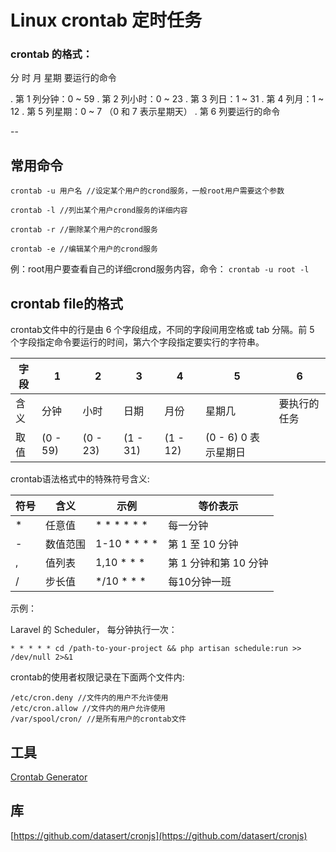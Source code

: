 # Linux crontab 定时任务

### crontab 的格式：
分 时 月 星期 要运行的命令

. 第 1 列分钟：0 ~ 59
. 第 2 列小时：0 ~ 23
. 第 3 列日：1 ~ 31
. 第 4 列月：1 ~ 12
. 第 5 列星期：0 ~ 7 （0 和 7 表示星期天）
. 第 6 列要运行的命令

--

## 常用命令

```
crontab -u 用户名 //设定某个用户的crond服务，一般root用户需要这个参数

crontab -l //列出某个用户crond服务的详细内容

crontab -r //删除某个用户的crond服务

crontab -e //编辑某个用户的crond服务
```

例：root用户要查看自己的详细crond服务内容，命令： `crontab -u root -l`

## crontab file的格式

crontab文件中的行是由 6 个字段组成，不同的字段间用空格或 tab 分隔。前 5 个字段指定命令要运行的时间，第六个字段指定要实行的字符串。

| 字段     | 1        | 2        | 3        | 4        | 5        | 6        |
| -------- | -------- | -------- | -------- | -------- | -------- | -------- |
| 含义     | 分钟     | 小时     | 日期       | 月份 | 星期几 | 要执行的任务|
| 取值     |(0 - 59)  |(0 - 23)  |(1 - 31)   | (1 - 12)| (0 - 6) 0 表示星期日| | 

crontab语法格式中的特殊符号含义:

| 符号 | 含义	| 示例	| 等价表示 |
| -------- | -------- | -------- | -------- |
|*	|任意值	 |* * * * * *	 |每一分钟             |
|-	|数值范围	|1-10 * * * *	|第 1 至 10 分钟       |
|,	|值列表	 |1,10 * * *	 |第 1 分钟和第 10 分钟  |
|/	|步长值	 |*/10 * * *	 |每10分钟一班           |

示例：

Laravel 的 Scheduler， 每分钟执行一次：

```shell
* * * * * cd /path-to-your-project && php artisan schedule:run >> /dev/null 2>&1
```

crontab的使用者权限记录在下面两个文件内:

```
/etc/cron.deny //文件内的用户不允许使用
/etc/cron.allow //文件内的用户允许使用
/var/spool/cron/ //是所有用户的crontab文件
```

## 工具

[Crontab Generator](https://crontab-generator.org/)

## 库

[https://github.com/datasert/cronjs](https://github.com/datasert/cronjs)

